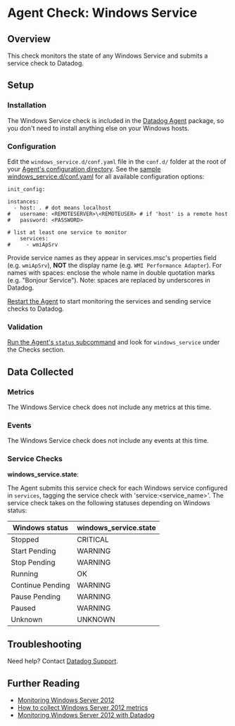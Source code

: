 # Agent Check: Windows Service
## Overview

This check monitors the state of any Windows Service and submits a service check to Datadog.

## Setup

### Installation

The Windows Service check is included in the [Datadog Agent][1] package, so you don't need to install anything else on your Windows hosts.

### Configuration

Edit the `windows_service.d/conf.yaml` file in the `conf.d/` folder at the root of your [Agent's configuration directory][2]. See the [sample windows_service.d/conf.yaml][3] for all available configuration options:

```
init_config:

instances:
  - host: . # dot means localhost
#   username: <REMOTESERVER>\<REMOTEUSER> # if 'host' is a remote host
#   password: <PASSWORD>

# list at least one service to monitor
    services:
#     - wmiApSrv
```

Provide service names as they appear in services.msc's properties field (e.g. `wmiApSrv`), **NOT** the display name (e.g. `WMI Performance Adapter`). For names with spaces: enclose the whole name in double quotation marks (e.g. "Bonjour Service").
Note: spaces are replaced by underscores in Datadog.

[Restart the Agent][4] to start monitoring the services and sending service checks to Datadog.

### Validation

[Run the Agent's `status` subcommand][5] and look for `windows_service` under the Checks section.

## Data Collected
### Metrics

The Windows Service check does not include any metrics at this time.

### Events
The Windows Service check does not include any events at this time.

### Service Checks
**windows_service.state**:

The Agent submits this service check for each Windows service configured in `services`, tagging the service check with 'service:<service_name>'. The service check takes on the following statuses depending on Windows status:

|Windows status|windows_service.state|
|---|---|
|Stopped|CRITICAL|
|Start Pending|WARNING|
|Stop Pending|WARNING|
|Running|OK|
|Continue Pending|WARNING|
|Pause Pending|WARNING|
|Paused|WARNING|
|Unknown|UNKNOWN|

## Troubleshooting
Need help? Contact [Datadog Support][6].

## Further Reading

* [Monitoring Windows Server 2012][7]
* [How to collect Windows Server 2012 metrics][8]
* [Monitoring Windows Server 2012 with Datadog][9]


[1]: https://app.datadoghq.com/account/settings#agent
[2]: https://docs.datadoghq.com/agent/faq/agent-configuration-files/#agent-configuration-directory
[3]: https://github.com/DataDog/integrations-core/blob/master/windows_service/datadog_checks/windows_service/data/conf.yaml.example
[4]: https://docs.datadoghq.com/agent/faq/agent-commands/#start-stop-restart-the-agent
[5]: https://docs.datadoghq.com/agent/faq/agent-commands/#agent-status-and-information
[6]: https://docs.datadoghq.com/help
[7]: https://www.datadoghq.com/blog/monitoring-windows-server-2012
[8]: https://www.datadoghq.com/blog/collect-windows-server-2012-metrics
[9]: https://www.datadoghq.com/blog/windows-server-monitoring
